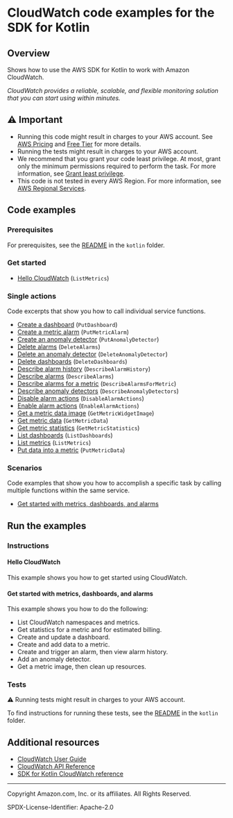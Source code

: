 <!--Generated by WRITEME on 2023-09-12 00:35:15.299726 (UTC)-->
# CloudWatch code examples for the SDK for Kotlin

## Overview

Shows how to use the AWS SDK for Kotlin to work with Amazon CloudWatch.

<!--custom.overview.start-->
<!--custom.overview.end-->

*CloudWatch provides a reliable, scalable, and flexible monitoring solution that you can start using within minutes.*

## ⚠ Important

* Running this code might result in charges to your AWS account. See [AWS Pricing](https://aws.amazon.com/pricing/?aws-products-pricing.sort-by=item.additionalFields.productNameLowercase&aws-products-pricing.sort-order=asc&awsf.Free%20Tier%20Type=*all&awsf.tech-category=*all) and [Free Tier](https://aws.amazon.com/free/?all-free-tier.sort-by=item.additionalFields.SortRank&all-free-tier.sort-order=asc&awsf.Free%20Tier%20Types=*all&awsf.Free%20Tier%20Categories=*all) for more details.
* Running the tests might result in charges to your AWS account.
* We recommend that you grant your code least privilege. At most, grant only the minimum permissions required to perform the task. For more information, see [Grant least privilege](https://docs.aws.amazon.com/IAM/latest/UserGuide/best-practices.html#grant-least-privilege).
* This code is not tested in every AWS Region. For more information, see [AWS Regional Services](https://aws.amazon.com/about-aws/global-infrastructure/regional-product-services).

<!--custom.important.start-->
<!--custom.important.end-->

## Code examples

### Prerequisites

For prerequisites, see the [README](../../README.md#Prerequisites) in the `kotlin` folder.


<!--custom.prerequisites.start-->
<!--custom.prerequisites.end-->


### Get started

* [Hello CloudWatch](bin/main/com/kotlin/cloudwatch/HelloService.kt#L17) (`ListMetrics`)

### Single actions

Code excerpts that show you how to call individual service functions.

* [Create a dashboard](bin/main/com/kotlin/cloudwatch/CloudWatchScenario.kt#L680) (`PutDashboard`)
* [Create a metric alarm](bin/main/com/kotlin/cloudwatch/PutMetricAlarm.kt#L51) (`PutMetricAlarm`)
* [Create an anomaly detector](bin/main/com/kotlin/cloudwatch/CloudWatchScenario.kt#L384) (`PutAnomalyDetector`)
* [Delete alarms](bin/main/com/kotlin/cloudwatch/CloudWatchScenario.kt#L301) (`DeleteAlarms`)
* [Delete an anomaly detector](bin/main/com/kotlin/cloudwatch/CloudWatchScenario.kt#L276) (`DeleteAnomalyDetector`)
* [Delete dashboards](bin/main/com/kotlin/cloudwatch/CloudWatchScenario.kt#L314) (`DeleteDashboards`)
* [Describe alarm history](bin/main/com/kotlin/cloudwatch/CloudWatchScenario.kt#L409) (`DescribeAlarmHistory`)
* [Describe alarms](bin/main/com/kotlin/cloudwatch/CloudWatchScenario.kt#L566) (`DescribeAlarms`)
* [Describe alarms for a metric](bin/main/com/kotlin/cloudwatch/CloudWatchScenario.kt#L442) (`DescribeAlarmsForMetric`)
* [Describe anomaly detectors](bin/main/com/kotlin/cloudwatch/CloudWatchScenario.kt#L361) (`DescribeAnomalyDetectors`)
* [Disable alarm actions](bin/main/com/kotlin/cloudwatch/DisableAlarmActions.kt#L46) (`DisableAlarmActions`)
* [Enable alarm actions](bin/main/com/kotlin/cloudwatch/EnableAlarmActions.kt#L45) (`EnableAlarmActions`)
* [Get a metric data image](bin/main/com/kotlin/cloudwatch/CloudWatchScenario.kt#L326) (`GetMetricWidgetImage`)
* [Get metric data](bin/main/com/kotlin/cloudwatch/CloudWatchScenario.kt#L512) (`GetMetricData`)
* [Get metric statistics](bin/main/com/kotlin/cloudwatch/CloudWatchScenario.kt#L745) (`GetMetricStatistics`)
* [List dashboards](bin/main/com/kotlin/cloudwatch/CloudWatchScenario.kt#L667) (`ListDashboards`)
* [List metrics](bin/main/com/kotlin/cloudwatch/CloudWatchScenario.kt#L775) (`ListMetrics`)
* [Put data into a metric](bin/main/com/kotlin/cloudwatch/CloudWatchScenario.kt#L471) (`PutMetricData`)

### Scenarios

Code examples that show you how to accomplish a specific task by calling multiple
functions within the same service.

* [Get started with metrics, dashboards, and alarms](bin/main/com/kotlin/cloudwatch/CloudWatchScenario.kt)

## Run the examples

### Instructions


<!--custom.instructions.start-->
<!--custom.instructions.end-->

#### Hello CloudWatch

This example shows you how to get started using CloudWatch.



#### Get started with metrics, dashboards, and alarms

This example shows you how to do the following:

* List CloudWatch namespaces and metrics.
* Get statistics for a metric and for estimated billing.
* Create and update a dashboard.
* Create and add data to a metric.
* Create and trigger an alarm, then view alarm history.
* Add an anomaly detector.
* Get a metric image, then clean up resources.

<!--custom.scenario_prereqs.cloudwatch_GetStartedMetricsDashboardsAlarms.start-->
<!--custom.scenario_prereqs.cloudwatch_GetStartedMetricsDashboardsAlarms.end-->


<!--custom.scenarios.cloudwatch_GetStartedMetricsDashboardsAlarms.start-->
<!--custom.scenarios.cloudwatch_GetStartedMetricsDashboardsAlarms.end-->

### Tests

⚠ Running tests might result in charges to your AWS account.


To find instructions for running these tests, see the [README](../../README.md#Tests)
in the `kotlin` folder.



<!--custom.tests.start-->
<!--custom.tests.end-->

## Additional resources

* [CloudWatch User Guide](https://docs.aws.amazon.com/AmazonCloudWatch/latest/monitoring/WhatIsCloudWatch.html)
* [CloudWatch API Reference](https://docs.aws.amazon.com/AmazonCloudWatch/latest/APIReference/Welcome.html)
* [SDK for Kotlin CloudWatch reference](https://sdk.amazonaws.com/kotlin/api/latest/cloudwatch/index.html)

<!--custom.resources.start-->
<!--custom.resources.end-->

---

Copyright Amazon.com, Inc. or its affiliates. All Rights Reserved.

SPDX-License-Identifier: Apache-2.0